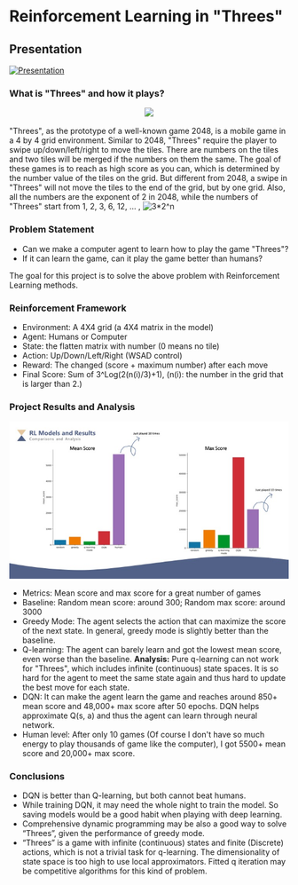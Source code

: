 # Reinforcement Learning in "Threes"

## Presentation

[![Presentation](https://img.youtube.com/vi/W3iLLTlRbUA/0.jpg)](https://www.youtube.com/watch?v=W3iLLTlRbUA)

### What is "Threes" and how it plays?

<p align="center">
<img src="https://upload.wikimedia.org/wikipedia/commons/7/74/Threes_video_game_trailer.gif">
</p>

"Threes", as the prototype of a well-known game 2048, is a mobile game in a 4 by 4 grid environment. 
Similar to 2048, "Threes" require the player to swipe up/down/left/right to move the tiles. 
There are numbers on the tiles and two tiles will be merged if the numbers on them the same. 
The goal of these games is to reach as high score as you can, 
which is determined by the number value of the tiles on the grid.
But different from 2048, a swipe in "Threes" will not move the tiles to the end of the grid, 
but by one grid. Also, all the numbers are the exponent of 2 in 2048, while the numbers of "Threes" 
start from 1, 2, 3, 6, 12, ... , ![3*2^n](https://latex.codecogs.com/svg.latex?3*2^n)

### Problem Statement
 - Can we make a computer agent to learn how to play the game "Threes"?
 - If it can learn the game, can it play the game better than humans?

The goal for this project is to solve the above problem with Reinforcement Learning methods.

### Reinforcement Framework

 - Environment: A 4X4 grid (a 4X4 matrix in the model)
 - Agent: Humans or Computer
 - State: the flatten matrix with number (0 means no tile)
 - Action: Up/Down/Left/Right (WSAD control)
 - Reward: The changed (score + maximum number) after each move
 - Final Score: Sum of 3^Log(2(n(i)/3)+1), (n(i): the number in the grid that is larger than 2.)

### Project Results and Analysis

![results](presentation/model_results.jpg)
 - Metrics: Mean score and max score for a great number of games
 - Baseline: Random mean score: around 300; Random max score: around 3000
 - Greedy Mode: The agent selects the action that can maximize the score of the next state. 
 In general, greedy mode is slightly better than the baseline.
 - Q-learning: The agent can barely learn and got the lowest mean score, even worse than the baseline.
 **Analysis:** Pure q-learning can not work for "Threes", which includes infinite (continuous) state spaces.
 It is so hard for the agent to meet the same state again and thus hard to update the best move for each state.
 - DQN: It can make the agent learn the game and reaches around 850+ mean score and 48,000+ max score after
 50 epochs. DQN helps approximate Q(s, a) and thus the agent can learn through neural network.
 - Human level: After only 10 games (Of course I don't have so much energy to play thousands of game like
 the computer), I got 5500+ mean score and 20,000+ max score.
 
 ### Conclusions
 - DQN is better than Q-learning, but both cannot beat humans. 
 - While training DQN, it may need the whole night to train the model. So saving models would be a good habit when playing with deep learning.
 - Comprehensive dynamic programming may be also a good way to solve “Threes”, given the performance of greedy mode.
 - “Threes” is a game with infinite (continuous) states and finite (Discrete) actions, which is not a trivial task for q-learning. The dimensionality of state space is too high to use local approximators. Fitted q iteration may be competitive algorithms for this kind of problem.

 




